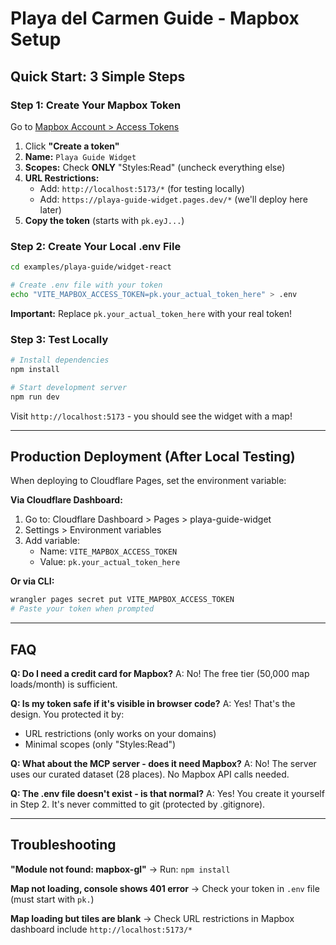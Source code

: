 # Playa del Carmen Guide - Mapbox Setup

## Quick Start: 3 Simple Steps

### Step 1: Create Your Mapbox Token

Go to [Mapbox Account > Access Tokens](https://account.mapbox.com/access-tokens/)

1. Click **"Create a token"**
2. **Name:** `Playa Guide Widget`
3. **Scopes:** Check **ONLY** "Styles:Read" (uncheck everything else)
4. **URL Restrictions:**
   - Add: `http://localhost:5173/*` (for testing locally)
   - Add: `https://playa-guide-widget.pages.dev/*` (we'll deploy here later)
5. **Copy the token** (starts with `pk.eyJ...`)

### Step 2: Create Your Local .env File

```bash
cd examples/playa-guide/widget-react

# Create .env file with your token
echo "VITE_MAPBOX_ACCESS_TOKEN=pk.your_actual_token_here" > .env
```

**Important:** Replace `pk.your_actual_token_here` with your real token!

### Step 3: Test Locally

```bash
# Install dependencies
npm install

# Start development server
npm run dev
```

Visit `http://localhost:5173` - you should see the widget with a map!

---

## Production Deployment (After Local Testing)

When deploying to Cloudflare Pages, set the environment variable:

**Via Cloudflare Dashboard:**
1. Go to: Cloudflare Dashboard > Pages > playa-guide-widget
2. Settings > Environment variables
3. Add variable:
   - Name: `VITE_MAPBOX_ACCESS_TOKEN`
   - Value: `pk.your_actual_token_here`

**Or via CLI:**
```bash
wrangler pages secret put VITE_MAPBOX_ACCESS_TOKEN
# Paste your token when prompted
```

---

## FAQ

**Q: Do I need a credit card for Mapbox?**
A: No! The free tier (50,000 map loads/month) is sufficient.

**Q: Is my token safe if it's visible in browser code?**
A: Yes! That's the design. You protected it by:
- URL restrictions (only works on your domains)
- Minimal scopes (only "Styles:Read")

**Q: What about the MCP server - does it need Mapbox?**
A: No! The server uses our curated dataset (28 places). No Mapbox API calls needed.

**Q: The .env file doesn't exist - is that normal?**
A: Yes! You create it yourself in Step 2. It's never committed to git (protected by .gitignore).

---

## Troubleshooting

**"Module not found: mapbox-gl"**
→ Run: `npm install`

**Map not loading, console shows 401 error**
→ Check your token in `.env` file (must start with `pk.`)

**Map loading but tiles are blank**
→ Check URL restrictions in Mapbox dashboard include `http://localhost:5173/*`
